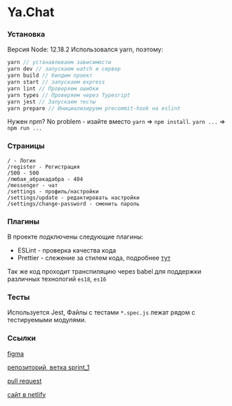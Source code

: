 # Ya.Chat
### Установка
Версия Node: 12.18.2
Использовался yarn, поэтому:

```node.js
yarn // устанавливаем зависимости
yarn dev // запускаем watch и сервер
yarn build // билдим проект
yarn start // запускаем express
yarn lint // Проверяем ошибки
yarn types // Проверяем через Typesript
yarn jest // Запускаем тесты
yarn prepare // Инициализируем precommit-hook на eslint
```
Нужен npm? No problem - изайте вместо `yarn` => `npm install`. `yarn ...` => `npm run ...`

### Страницы

```
/ - Логин
/register - Регистрация
/500 - 500
/любая_абракадабра - 404
/messenger - чат
/settings - профиль/настройки
/settings/update - редактировать настройки
/settings/change-password - сменить пароль
```

### Плагины
В проекте подключены следующие плагины:
- ESLint - проверка качества кода
- Prettier - слежение за стилем кода, подробнее [тут](./CODESTYLE.md)

Так же код проходит транспиляцию через babel для поддержки различных технологий `es18`, `es16`


### Тесты
Используется Jest, Файлы с тестами `*.spec.js` лежат рядом с тестируемыми модулями.

### Ссылки
[figma](https://www.figma.com/file/mkZSo0ewVa2xP0tSr0Z0YL/YaChat?node-id=0%3A1)

[репозиторий, ветка sprint_1](https://github.com/Tenutes/middle.messenger.praktikum.yandex/tree/sprint_1)

[pull request](https://github.com/Tenutes/middle.messenger.praktikum.yandex/pull/1)

[сайт в netlify](https://kind-saha-49adaf.netlify.app/)

